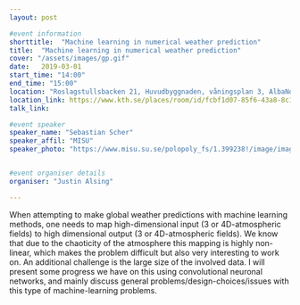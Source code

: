 ```yaml
---
layout: post

#event information
shorttitle:  "Machine learning in numerical weather prediction"
title:  "Machine learning in numerical weather prediction"
cover: "/assets/images/gp.gif"
date:   2019-03-01
start_time: "14:00"
end_time: "15:00"
location: "Roslagstullsbacken 21, Huvudbyggnaden, våningsplan 3, AlbaNova, Rumsnr: A3:1069 Lokalkod: FA31"
location_link: https://www.kth.se/places/room/id/fcbf1d07-85f6-43a8-8c10-77fa0c490727
talk_link: 

#event speaker
speaker_name: "Sebastian Scher"
speaker_affil: "MISU"
speaker_photo: "https://www.misu.su.se/polopoly_fs/1.399238!/image/image.jpg_gen/derivatives/article_505/image.jpg"


#event organiser details
organiser: "Justin Alsing"

---
```

When attempting to make global weather predictions with machine learning methods, one needs to map high-dimensional input (3 or 4D-atmospheric fields) to high dimensional output (3 or 4D-atmospheric fields). We know that due to the chaoticity of the atmosphere this mapping is highly non-linear, which makes the problem difficult but also very interesting to work on. An additional challenge is the large size of the involved data. I will present some progress we have on this using convolutional neuronal networks, and mainly discuss general problems/design-choices/issues with this type of machine-learning problems.
